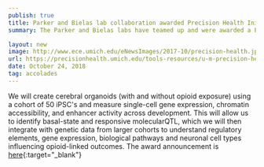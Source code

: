 ```yaml
---
publish: true
title: Parker and Bielas lab collaboration awarded Precision Health Initiative grant
summary: The Parker and Bielas labs have teamed up and were awarded a Precision Health Initiative grant titled "Genetic modulators of opioid exposure in human neurologic development." Congrats to the team!

layout: new
image: http://www.ece.umich.edu/eNewsImages/2017-10/precision-health.jpg
url: https://precisionhealth.umich.edu/tools-resources/u-m-precision-health-grants-competition/2018-investigators-awards/
date: October 24, 2018
tag: accolades
--- 
```


We will create cerebral organoids (with and without opioid exposure) using a cohort of 50 iPSC's and measure single-cell gene expression, chromatin accessibility, and enhancer activity across development. This will allow us to identify basal-state and responsive molecularQTL, which we will then integrate with genetic data from larger cohorts to understand regulatory elements, gene expression, biological pathways and neuronal cell types influencing opioid-linked outcomes. The award announcement is [here](https://precisionhealth.umich.edu/tools-resources/u-m-precision-health-grants-competition/2018-investigators-awards/){:target="_blank"}

